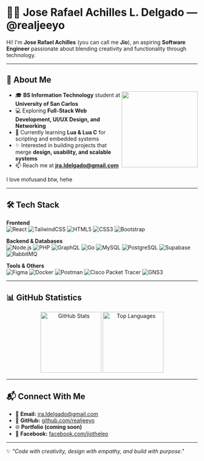 # 👨‍💻 Jose Rafael Achilles L. Delgado — @realjeeyo

Hi! I'm **Jose Rafael Achilles** (you can call me **Jio**), an aspiring **Software Engineer** passionate about blending creativity and functionality through technology.  

---

## 🌱 About Me
<img align="right" src="https://i.pinimg.com/originals/a8/5a/e1/a85ae1c527eb7dac70def700ffbea69a.gif" width="200"/>

- 🎓 **BS Information Technology** student at **University of San Carlos**  
- 💻 Exploring **Full-Stack Web Development, UI/UX Design, and Networking**  
- 🚀 Currently learning **Lua & Lua C** for scripting and embedded systems  
- ✨ Interested in building projects that merge **design, usability, and scalable systems**  
- 📫 Reach me at **jra.ldelgado@gmail.com**  

I love mofusand btw, hehe

---

## 🛠️ Tech Stack

**Frontend**  
![React](https://img.shields.io/badge/React-20232A?style=flat&logo=react&logoColor=61DAFB)
![TailwindCSS](https://img.shields.io/badge/Tailwind%20CSS-06B6D4?style=flat&logo=tailwindcss&logoColor=white)
![HTML5](https://img.shields.io/badge/HTML5-E34F26?style=flat&logo=html5&logoColor=white)
![CSS3](https://img.shields.io/badge/CSS3-1572B6?style=flat&logo=css3&logoColor=white)
![Bootstrap](https://img.shields.io/badge/Bootstrap-7952B3?style=flat&logo=bootstrap&logoColor=white)

**Backend & Databases**  
![Node.js](https://img.shields.io/badge/Node.js-339933?style=flat&logo=nodedotjs&logoColor=white)
![PHP](https://img.shields.io/badge/PHP-777BB4?style=flat&logo=php&logoColor=white)
![GraphQL](https://img.shields.io/badge/GraphQL-E10098?style=flat&logo=graphql&logoColor=white)
![Go](https://img.shields.io/badge/Go-00ADD8?style=flat&logo=go&logoColor=white)
![MySQL](https://img.shields.io/badge/MySQL-4479A1?style=flat&logo=mysql&logoColor=white)
![PostgreSQL](https://img.shields.io/badge/PostgreSQL-4169E1?style=flat&logo=postgresql&logoColor=white)
![Supabase](https://img.shields.io/badge/Supabase-3ECF8E?style=flat&logo=supabase&logoColor=white)
![RabbitMQ](https://img.shields.io/badge/RabbitMQ-FF6600?style=flat&logo=rabbitmq&logoColor=white)

**Tools & Others**  
![Figma](https://img.shields.io/badge/Figma-F24E1E?style=flat&logo=figma&logoColor=white)
![Docker](https://img.shields.io/badge/Docker-2496ED?style=flat&logo=docker&logoColor=white)
![Postman](https://img.shields.io/badge/Postman-FF6C37?style=flat&logo=postman&logoColor=white)
![Cisco Packet Tracer](https://img.shields.io/badge/Cisco%20Packet%20Tracer-1BA0D7?style=flat&logo=cisco&logoColor=white)
![GNS3](https://img.shields.io/badge/GNS3-0078D4?style=flat&logo=gns3&logoColor=white)

---

## 📊 GitHub Statistics

<p align="center">
  <img src="https://github-readme-stats.vercel.app/api?username=realjeeyo&show_icons=true&theme=tokyonight" alt="GitHub Stats" height="160"/>
  <img src="https://github-readme-stats.vercel.app/api/top-langs/?username=realjeeyo&layout=compact&theme=tokyonight" alt="Top Languages" height="160"/>
</p>

---

## 📬 Connect With Me

- 📧 **Email:** [jra.ldelgado@gmail.com](mailto:jra.ldelgado@gmail.com)  
- 🐙 **GitHub:** [github.com/realjeeyo](https://github.com/realjeeyo)  
- 🌐 **Portfolio (coming soon)**  
- 📘 **Facebook:** [facebook.com/jiotheleo](https://facebook.com/jiotheleo)  

---

✨ *"Code with creativity, design with empathy, and build with purpose."*  
